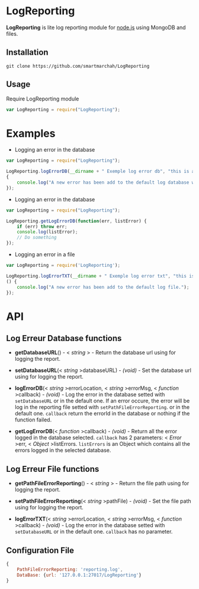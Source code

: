 LogReporting
==============

**LogReporting** is lite log reporting module for [node.js](http://nodejs.org) using MongoDB and files.

Installation
------------

    git clone https://github.com/smartmarchah/LogReporting
    
Usage
-----

Require LogReporting module

```javascript
var LogReporting = require("LogReporting");
```

Examples
========

* Logging an error in the database

```javascript
var LogReporting = require("LogReporting");

LogReporting.logErrorDB(__dirname + " Exemple log error db", "this is an exemple for reporting an error in the default log database", function (idError) \
{
    console.log("A new error has been add to the default log database with the id: " + idError);
});
```

* Logging an error in the database

```javascript
var LogReporting = require("LogReporting");

LogReporting.getLogErrorDB(function(err, listError) {
    if (err) throw err;
    console.log(listError);
    // Do something         
});
```

* Logging an error in a file

```javascript
var LogReporting = require('LogReporting');

LogReporting.logErrorTXT(__dirname + " Exemple log error txt", "this is an exemple for reporting an error in the default log file", function \
() {
    console.log("A new error has been add to the default log file.");
});
```

API
===

Log Erreur Database functions
-----------------------------

* **getDatabaseURL**() - < _string_ > - Return the database url using for logging the report.

* **setDatabaseURL**(< _string_ >databaseURL) - _(void)_ - Set the database url using for logging the report.

* **logErrorDB**(< _string_ >errorLocation, < _string_ >errorMsg, < _function_ >callback) - _(void)_ - Log the error in the database setted with `setDatabaseURL` or in the default one. If an error occure, the error will be log in the reporting file setted with `setPathFileErrorReporting`. or in the default one. `callback` return the errorId in the database or nothing if the function failed.

* **getLogErrorDB**(< _function_ >callback) - _(void)_ - Return all the error logged in the database selected. `callback` has 2 parameters: < _Error_ >err, < _Object_ >listErrors. `listErrors` is an Object which contains all the errors logged in the selected database.


Log Erreur File functions
-----------------------------


* **getPathFileErrorReporting**() - < _string_ > - Return the file path using for logging the report.

* **setPathFileErrorReporting**(< _string_ >pathFile) - _(void)_ - Set the file path using for logging the report.

* **logErrorTXT**(< _string_ >errorLocation, < _string_ >errorMsg, < _function_ >callback) - _(void)_ - Log the error in the database setted with `setDatabaseURL` or in the default one. `callback` has no parameter.
 
Configuration File
------------------

```javascript
{
    PathFileErrorReporting: 'reporting.log',
    DataBase: {url: '127.0.0.1:27017/LogReporting'}
}
```
